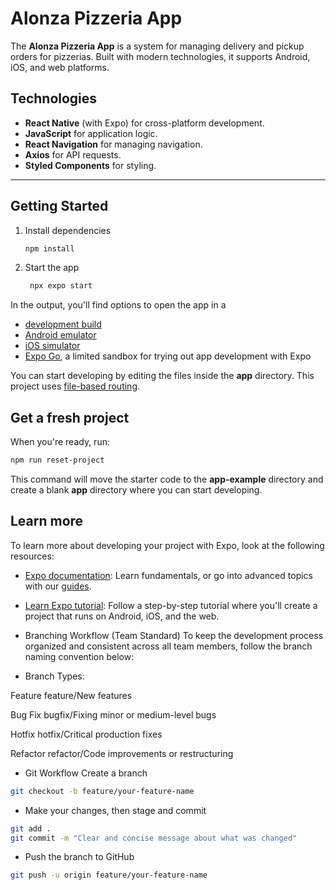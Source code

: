 # Alonza Pizzeria App

The **Alonza Pizzeria App** is a system for managing delivery and pickup orders for pizzerias. Built with modern technologies, it supports Android, iOS, and web platforms.

## Technologies

- **React Native** (with Expo) for cross-platform development.
- **JavaScript** for application logic.
- **React Navigation** for managing navigation.
- **Axios** for API requests.
- **Styled Components** for styling.

---

## Getting Started

1. Install dependencies

   ```bash
   npm install
   ```

2. Start the app

   ```bash
    npx expo start
   ```

In the output, you'll find options to open the app in a

- [development build](https://docs.expo.dev/develop/development-builds/introduction/)
- [Android emulator](https://docs.expo.dev/workflow/android-studio-emulator/)
- [iOS simulator](https://docs.expo.dev/workflow/ios-simulator/)
- [Expo Go](https://expo.dev/go), a limited sandbox for trying out app development with Expo

You can start developing by editing the files inside the **app** directory. This project uses [file-based routing](https://docs.expo.dev/router/introduction).

## Get a fresh project

When you're ready, run:

```bash
npm run reset-project
```

This command will move the starter code to the **app-example** directory and create a blank **app** directory where you can start developing.

## Learn more

To learn more about developing your project with Expo, look at the following resources:

- [Expo documentation](https://docs.expo.dev/): Learn fundamentals, or go into advanced topics with our [guides](https://docs.expo.dev/guides).
- [Learn Expo tutorial](https://docs.expo.dev/tutorial/introduction/): Follow a step-by-step tutorial where you'll create a project that runs on Android, iOS, and the web.

-  Branching Workflow (Team Standard)
To keep the development process organized and consistent across all team members, follow the branch naming convention below:

-  Branch Types:

Feature	feature/New features

Bug Fix	bugfix/Fixing minor or medium-level bugs

Hotfix	hotfix/Critical production fixes

Refactor	refactor/Code improvements or restructuring

-  Git Workflow
Create a branch

```bash
git checkout -b feature/your-feature-name
```

-  Make your changes, then stage and commit

```bash
git add .
git commit -m "Clear and concise message about what was changed"
```

-  Push the branch to GitHub

```bash
git push -u origin feature/your-feature-name
```
